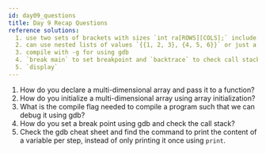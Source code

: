 ```yaml
---
id: day09_questions
title: Day 9 Recap Questions
reference solutions:
  1. use two sets of brackets with sizes `int ra[ROWS][COLS];` include the number of columns in the function declaration/definintion `int ra[][COLS]`
  2. can use nested lists of values `{{1, 2, 3}, {4, 5, 6}}` or just a single list that will assign in row order `{1, 2, 3, 4, 5, 6}`
  3. compile with -g for using gdb
  4. `break main` to set breakpoint and `backtrace` to check call stack
  5. `display`
---
```


1.	How do you declare a multi-dimensional array and pass it to a function?
2.  How do you initialize a multi-dimensional array using array initialization?
3.	What is the compile flag needed to compile a program such that we can debug it using gdb?
4.	How do you set a break point using gdb and check the call stack?
5.  Check the gdb cheat sheet and find the command to print the content of a variable per step, instead of only printing it once using `print`.
